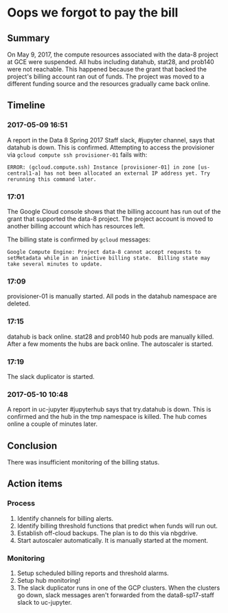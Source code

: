 # Oops we forgot to pay the bill

## Summary

On May 9, 2017, the compute resources associated with the data-8 project at GCE were suspended. All hubs including datahub, stat28, and prob140 were not reachable. This happened because the grant that backed the project's billing account ran out of funds. The project was moved to a different funding source and the resources gradually came back online.

## Timeline

### 2017-05-09 16:51

A report in the Data 8 Spring 2017 Staff slack, #jupyter channel, says that datahub is down. This is confirmed. Attempting to access the provisioner via `gcloud compute ssh provisioner-01` fails with:

```ERROR: (gcloud.compute.ssh) Instance [provisioner-01] in zone [us-central1-a] has not been allocated an external IP address yet. Try rerunning this command later.```

### 17:01

The Google Cloud console shows that the billing account has run out of the grant that supported the data-8 project. The project account is moved to another billing account which has resources left.

The billing state is confirmed by `gcloud` messages:

```
Google Compute Engine: Project data-8 cannot accept requests to setMetadata while in an inactive billing state.  Billing state may take several minutes to update.
```

### 17:09

provisioner-01 is manually started. All pods in the datahub namespace are deleted.

### 17:15

datahub is back online. stat28 and prob140 hub pods are manually killed. After a few moments the hubs are back online. The autoscaler is started.

### 17:19

The slack duplicator is started.

### 2017-05-10 10:48

A report in uc-jupyter #jupyterhub says that try.datahub is down. This is confirmed and the hub in the tmp namespace is killed. The hub comes online a couple of minutes later.

## Conclusion

There was insufficient monitoring of the billing status.

## Action items

### Process

1. Identify channels for billing alerts.
1. Identify billing threshold functions that predict when funds will run out.
1. Establish off-cloud backups. The plan is to do this via nbgdrive.
1. Start autoscaler automatically. It is manually started at the moment.

### Monitoring

1. Setup scheduled billing reports and threshold alarms.
1. Setup hub monitoring!
1. The slack duplicator runs in one of the GCP clusters. When the clusters go down, slack messages aren't forwarded from the data8-sp17-staff slack to uc-jupyter.
